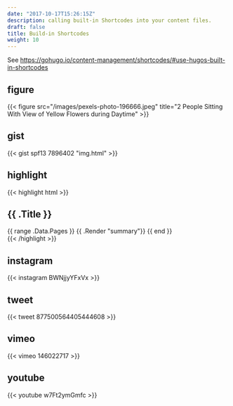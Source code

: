 ```yaml
---
date: "2017-10-17T15:26:15Z"
description: calling built-in Shortcodes into your content files.
draft: false
title: Build-in Shortcodes
weight: 10
---
```


See https://gohugo.io/content-management/shortcodes/#use-hugos-built-in-shortcodes

## figure

{{< figure src="/images/pexels-photo-196666.jpeg" title="2 People Sitting With View of Yellow Flowers during Daytime" >}}

## gist

{{< gist spf13 7896402 "img.html" >}}

## highlight

{{< highlight html >}}
<section id="main">
  <div>
   <h1 id="title">{{ .Title }}</h1>
    {{ range .Data.Pages }}
        {{ .Render "summary"}}
    {{ end }}
  </div>
</section>
{{< /highlight >}}

## instagram

{{< instagram BWNjjyYFxVx >}}

## tweet

{{< tweet 877500564405444608 >}}

## vimeo
{{< vimeo 146022717 >}}

## youtube
{{< youtube w7Ft2ymGmfc >}}
